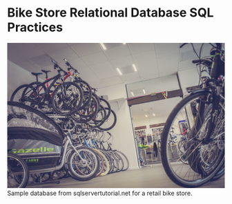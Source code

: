 # Bike Store Relational Database SQL Practices

![1705411860040](image/README/1705411860040.png)
Sample database from sqlservertutorial.net for a retail bike store.
